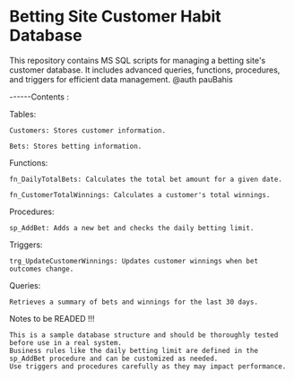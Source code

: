 # Betting Site Customer Habit Database
This repository contains MS SQL scripts for managing a betting site's customer database. It includes advanced queries, functions, procedures, and triggers for efficient data management.
@auth pauBahis
    
------Contents :

Tables:


    Customers: Stores customer information.

    Bets: Stores betting information.

Functions:

    fn_DailyTotalBets: Calculates the total bet amount for a given date.

    fn_CustomerTotalWinnings: Calculates a customer's total winnings.

Procedures:

    sp_AddBet: Adds a new bet and checks the daily betting limit.

Triggers:

    trg_UpdateCustomerWinnings: Updates customer winnings when bet outcomes change.

Queries:

    Retrieves a summary of bets and winnings for the last 30 days.

Notes to be READED !!!

    This is a sample database structure and should be thoroughly tested before use in a real system.
    Business rules like the daily betting limit are defined in the sp_AddBet procedure and can be customized as needed.
    Use triggers and procedures carefully as they may impact performance.

